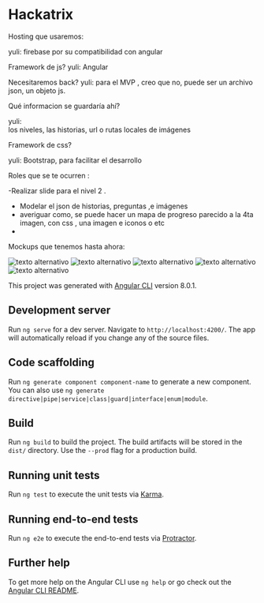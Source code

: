 # Hackatrix


Hosting que usaremos:

yuli:
 firebase  por su compatibilidad con angular


Framework de js? 
yuli: 
Angular


Necesitaremos back? 
yuli: 
para el MVP , creo que no, puede ser un archivo json, un objeto js.
 


Qué informacion se guardaría ahí? 

yuli:  
los niveles, las historias, url o rutas locales de imágenes

Framework de css?

yuli:
Bootstrap, para facilitar el desarrollo

Roles que se te ocurren :

-Realizar  slide  para el nivel 2 .
- Modelar el json de historias, preguntas ,e imágenes
- averiguar como, se puede hacer un mapa de progreso parecido a la 4ta imagen, con css , una imagen e iconos o etc 
- 


Mockups que tenemos hasta ahora:

![texto alternativo](./mockups/level-1.jpeg)
![texto alternativo](./mockups/level-2.jpeg)
![texto alternativo](./mockups/level-3.jpeg)
![texto alternativo](./mockups/progress-map.jpeg)
![texto alternativo](./mockups/route-levels.jpeg)















This project was generated with [Angular CLI](https://github.com/angular/angular-cli) version 8.0.1.

## Development server

Run `ng serve` for a dev server. Navigate to `http://localhost:4200/`. The app will automatically reload if you change any of the source files.

## Code scaffolding

Run `ng generate component component-name` to generate a new component. You can also use `ng generate directive|pipe|service|class|guard|interface|enum|module`.

## Build

Run `ng build` to build the project. The build artifacts will be stored in the `dist/` directory. Use the `--prod` flag for a production build.

## Running unit tests

Run `ng test` to execute the unit tests via [Karma](https://karma-runner.github.io).

## Running end-to-end tests

Run `ng e2e` to execute the end-to-end tests via [Protractor](http://www.protractortest.org/).

## Further help

To get more help on the Angular CLI use `ng help` or go check out the [Angular CLI README](https://github.com/angular/angular-cli/blob/master/README.md).
